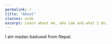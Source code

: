 ```yaml
---
permalink: /
title: "About"
classes: wide
excerpt: Learn about me, who iam and what I do. 
---
```



I am madan baduwal from Nepal.